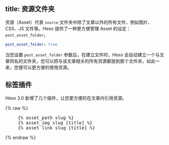 title: 资源文件夹
---
资源（Asset）代表 `source` 文件夹中除了文章以外的所有文件，例如图片、CSS、JS 文件等。Hexo 提供了一种更方便管理 Asset 的设定：`post_asset_folder`。

``` yaml
post_asset_folder: true
```

当您设置 `post_asset_folder` 参数后，在建立文件时，Hexo 会自动建立一个与文章同名的文件夹，您可以把与该文章相关的所有资源都放到那个文件夹，如此一来，您便可以更方便的使用资源。

## 标签插件

Hexo 3.0 新增了几个插件，让您更方便的在文章内引用资源。

{% raw %}
<figure class="highlight"><pre>{% asset_path slug %}
{% asset_img slug [title] %}
{% asset_link slug [title] %}
</pre></figure>
{% endraw %}
